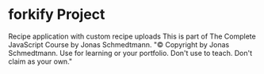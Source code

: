 # forkify Project

Recipe application with custom recipe uploads
This is part of The Complete JavaScript Course by Jonas Schmedtmann. 
"© Copyright by Jonas Schmedtmann. Use for learning or your portfolio. Don't use to teach. Don't claim as your own."
